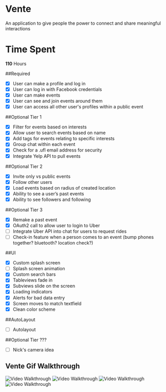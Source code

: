 # Vente
An application to give people the power to connect and share meaningful interactions

# Time Spent
**110** Hours

##Required
- [X] User can make a profile and log in
- [X] User can log in with Facebook credentials
- [X] User can make events
- [X] User can see and join events around them
- [X] User can access all other user's profiles within a public event

##Optional Tier 1
- [X] Filter for events based on interests
- [X] Allow user to search events based on name
- [X] Add tags for events relating to specific interests
- [X] Group chat within each event
- [X] Check for a .ufl email address for security
- [X] Integrate Yelp API to pull events

##Optional Tier 2
- [X] Invite only vs public events
- [X] Follow other users
- [X] Load events based on radius of created location
- [X] Ability to see a user’s past events
- [X] Ability to see followers and following

##Optional Tier 3
- [X] Remake a past event
- [X] OAuth2 call to allow user to login to Uber
- [ ] Integrate Uber API into chat for users to request rides
- [ ] Check-in feature when a person comes to an event (bump phones together? bluetooth? location check?)

##UI 
- [X] Custom splash screen
- [ ] Splash screen animation
- [X] Custom search bars
- [X] Tableviews fade in
- [X] Subviews slide on the screen
- [X] Loading indicators
- [X] Alerts for bad data entry
- [X] Screen moves to match textfield
- [X] Clean color scheme

##AutoLayout
- [ ] Autolayout

##Optional Tier ???
- [ ] Nick's camera idea 

## Vente Gif Walkthrough

<img src='Vente1.gif' title='Video Walkthrough' width='' alt='Video Walkthrough' />

<img src='Vente2.gif' title='Video Walkthrough' width='' alt='Video Walkthrough' />

<img src='Vente3.gif' title='Video Walkthrough' width='' alt='Video Walkthrough' />

<img src='Uber.png' title='Video Walkthrough' width='' alt='Video Walkthrough' />

